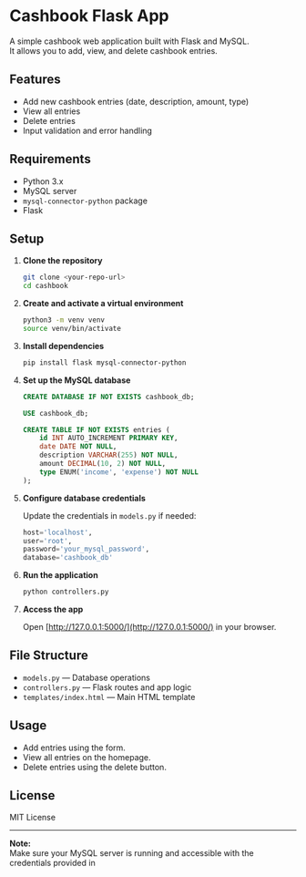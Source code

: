 # Cashbook Flask App

A simple cashbook web application built with Flask and MySQL.  
It allows you to add, view, and delete cashbook entries.

## Features

- Add new cashbook entries (date, description, amount, type)
- View all entries
- Delete entries
- Input validation and error handling

## Requirements

- Python 3.x
- MySQL server
- `mysql-connector-python` package
- Flask

## Setup

1. **Clone the repository**

   ```bash
   git clone <your-repo-url>
   cd cashbook
   ```

2. **Create and activate a virtual environment**

   ```bash
   python3 -m venv venv
   source venv/bin/activate
   ```

3. **Install dependencies**

   ```bash
   pip install flask mysql-connector-python
   ```

4. **Set up the MySQL database**

   ```sql
   CREATE DATABASE IF NOT EXISTS cashbook_db;

   USE cashbook_db;

   CREATE TABLE IF NOT EXISTS entries (
       id INT AUTO_INCREMENT PRIMARY KEY,
       date DATE NOT NULL,
       description VARCHAR(255) NOT NULL,
       amount DECIMAL(10, 2) NOT NULL,
       type ENUM('income', 'expense') NOT NULL
   );
   ```

5. **Configure database credentials**

   Update the credentials in `models.py` if needed:
   ```python
   host='localhost',
   user='root',
   password='your_mysql_password',
   database='cashbook_db'
   ```

6. **Run the application**

   ```bash
   python controllers.py
   ```

7. **Access the app**

   Open [http://127.0.0.1:5000/](http://127.0.0.1:5000/) in your browser.

## File Structure

- `models.py` — Database operations
- `controllers.py` — Flask routes and app logic
- `templates/index.html` — Main HTML template

## Usage

- Add entries using the form.
- View all entries on the homepage.
- Delete entries using the delete button.

## License

MIT License

---

**Note:**  
Make sure your MySQL server is running and accessible with the credentials provided in